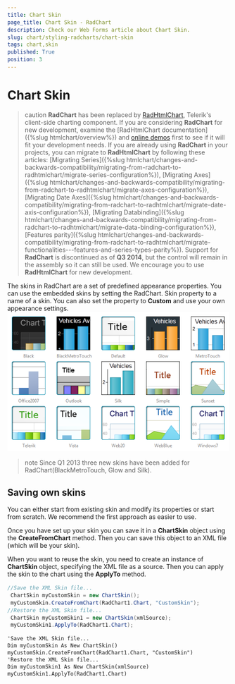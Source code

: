```yaml
---
title: Chart Skin
page_title: Chart Skin - RadChart
description: Check our Web Forms article about Chart Skin.
slug: chart/styling-radcharts/chart-skin
tags: chart,skin
published: True
position: 3
---
```


# Chart Skin

>caution  **RadChart** has been replaced by [RadHtmlChart](https://www.telerik.com/products/aspnet-ajax/html-chart.aspx), Telerik's client-side charting component. If you are considering **RadChart** for new development, examine the [RadHtmlChart documentation]({%slug htmlchart/overview%}) and [online demos](https://demos.telerik.com/aspnet-ajax/htmlchart/examples/overview/defaultcs.aspx) first to see if it will fit your development needs. If you are already using **RadChart** in your projects, you can migrate to **RadHtmlChart** by following these articles: [Migrating Series]({%slug htmlchart/changes-and-backwards-compatibility/migrating-from-radchart-to-radhtmlchart/migrate-series-configuration%}), [Migrating Axes]({%slug htmlchart/changes-and-backwards-compatibility/migrating-from-radchart-to-radhtmlchart/migrate-axes-configuration%}), [Migrating Date Axes]({%slug htmlchart/changes-and-backwards-compatibility/migrating-from-radchart-to-radhtmlchart/migrate-date-axis-configuration%}), [Migrating Databinding]({%slug htmlchart/changes-and-backwards-compatibility/migrating-from-radchart-to-radhtmlchart/migrate-data-binding-configuration%}), [Features parity]({%slug htmlchart/changes-and-backwards-compatibility/migrating-from-radchart-to-radhtmlchart/migrate-functionalities---features-and-series-types-parity%}). Support for **RadChart** is discontinued as of **Q3 2014**, but the control will remain in the assembly so it can still be used. We encourage you to use **RadHtmlChart** for new development.

The skins in RadChart are a set of predefined appearance properties. You can use the embedded skins by setting the RadChart. Skin property to a name of a skin. You can also set the property to **Custom** and use your own appearance settings.![RadChart's Skins](images/radchart-chart_skin.png)

>note Since Q1 2013 three new skins have been added for RadChart(BlackMetroTouch, Glow and Silk).

## Saving own skins

You can either start from existing skin and modify its properties or start from scratch. We recommend the first approach as easier to use.

Once you have set up your skin you can save it in a **ChartSkin** object using the **CreateFromChart** method. Then you can save this object to an XML file (which will be your skin).

When you want to reuse the skin, you need to create an instance of **ChartSkin** object, specifying the XML file as a source. Then you can apply the skin to the chart using the **ApplyTo** method.

````C#
//Save the XML Skin file...
 ChartSkin myCustomSkin = new ChartSkin();
 myCustomSkin.CreateFromChart(RadChart1.Chart, "CustomSkin");
//Restore the XML Skin file...
 ChartSkin myCustomSkin1 = new ChartSkin(xmlSource);
 myCustomSkin1.ApplyTo(RadChart1.Chart); 
````
````VB	
'Save the XML Skin file...
Dim myCustomSkin As New ChartSkin()
myCustomSkin.CreateFromChart(RadChart1.Chart, "CustomSkin")
'Restore the XML Skin file...
Dim myCustomSkin1 As New ChartSkin(xmlSource)
myCustomSkin1.ApplyTo(RadChart1.Chart) 
````



